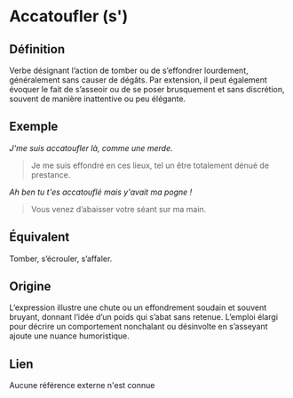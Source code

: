 # Accatoufler (s')

## Définition

Verbe désignant l’action de tomber ou de s’effondrer lourdement, généralement sans causer de dégâts. Par extension, il peut également évoquer le fait de s’asseoir ou de se poser brusquement et sans discrétion, souvent de manière inattentive ou peu élégante.

## Exemple

_J'me suis accatoufler là, comme une merde._
> Je me suis effondré en ces lieux, tel un être totalement dénué de prestance.

_Ah ben tu t'es accatouflé mais y'avait ma pogne !_
> Vous venez d’abaisser votre séant sur ma main.

## Équivalent

Tomber, s’écrouler, s’affaler.

## Origine

L’expression illustre une chute ou un effondrement soudain et souvent bruyant, donnant l’idée d’un poids qui s’abat sans retenue. L’emploi élargi pour décrire un comportement nonchalant ou désinvolte en s’asseyant ajoute une nuance humoristique.

## Lien

Aucune référence externe n'est connue
